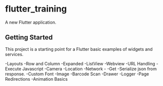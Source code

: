 # flutter_training

A new Flutter application.

## Getting Started

This project is a starting point for a Flutter basic examples of widgets and services.

-Layouts
    -Row and Column
    -Expanded
    -ListView
-Webview
    -URL Handling
    -Execute Javascript
-Camera 
-Location
-Network - 
    -Get
    -Serialize json from response.
-Custom Font
-Image
-Barcode Scan
-Drawer
-Logger
-Page Redirections
-Animation Basics

 
